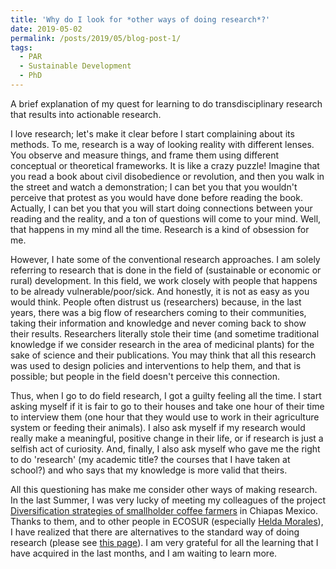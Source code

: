 ```yaml
---
title: 'Why do I look for *other ways of doing research*?'
date: 2019-05-02
permalink: /posts/2019/05/blog-post-1/
tags:
  - PAR
  - Sustainable Development
  - PhD
---
```


A brief explanation of my quest for learning to do transdisciplinary research that results into actionable research. 

I love research; let's make it clear before I start complaining about its methods. To me, research is a way of looking reality with different lenses. You observe and measure things, and frame them using different conceptual or theoretical frameworks. It is like a crazy puzzle! Imagine that you read a book about civil disobedience or revolution, and then you walk in the street and watch a demonstration; I can bet you that you wouldn't perceive that protest as you would have done before reading the book. Actually, I can bet you that you will start doing connections between your reading and the reality, and a ton of questions will come to your mind. Well, that happens in my mind all the time. Research is a kind of obsession for me.


However, I hate some of the conventional research approaches. I am solely referring to research that is done in the field of (sustainable or economic or rural) development. In this field, we work closely with people that happens to be already vulnerable/poor/sick. And honestly, it is not as easy as you would think. People often distrust us (researchers) because, in the last years, there was a big flow of researchers coming to their communities, taking their information and knowledge and never coming back to show their results. Researchers literally stole their time (and sometime traditional knowledge if we consider research in the area of medicinal plants) for the sake of science and their publications. You may think that all this research was used to design policies and interventions to help them, and that is possible; but people in the field doesn't perceive this connection.


Thus, when I go to do field research, I got a guilty feeling all the time. I start asking myself if it is fair to go to their houses and take one hour of their time to interview them (one hour that they would use to work in their agriculture system or feeding their animals). I also ask myself if my research would really make a meaningful, positive change in their life, or if research is just a selfish act of curiosity. And, finally, I also ask myself who gave me the right to do 'research' (my academic title? the courses that I have taken at school?) and who says that my knowledge is more valid that theirs.


All this questioning has make me consider other ways of making research. In the last Summer, I was very lucky of meeting my colleagues of the project [Diversification strategies of smallholder coffee farmers](https://diana-luna.github.io/projects/CoffeeLivelihoods) in Chiapas Mexico. Thanks to them, and to other people in ECOSUR (especially [Helda Morales](https://www.ecosur.mx/academico/hmorales/)), I have realized that there are alternatives to the standard way of doing research (please see [this page](https://www.uvm.edu/agroecology/our-approach/participatory-action-research/)). I am very grateful for all the learning that I have acquired in the last months, and I am waiting to learn more.
